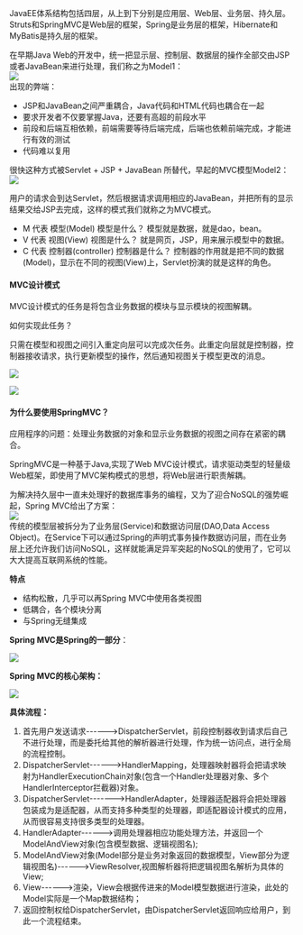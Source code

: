 JavaEE体系结构包括四层，从上到下分别是应用层、Web层、业务层、持久层。Struts和SpringMVC是Web层的框架，Spring是业务层的框架，Hibernate和MyBatis是持久层的框架。

在早期Java Web的开发中，统一把显示层、控制层、数据层的操作全部交由JSP或者JavaBean来进行处理，我们称之为Model1：   
![](https://upload-images.jianshu.io/upload_images/7896890-7b3f9cd59394b017.png?imageMogr2/auto-orient/strip%7CimageView2/2/w/1240)   
出现的弊端：
* JSP和JavaBean之间严重耦合，Java代码和HTML代码也耦合在一起
* 要求开发者不仅要掌握Java，还要有高超的前段水平
* 前段和后端互相依赖，前端需要等待后端完成，后端也依赖前端完成，才能进行有效的测试
* 代码难以复用

很快这种方式被Servlet + JSP + JavaBean 所替代，早起的MVC模型Model2：
![](https://upload-images.jianshu.io/upload_images/7896890-403a273b08fec826.png?imageMogr2/auto-orient/strip%7CimageView2/2/w/1240)   

用户的请求会到达Servlet，然后根据请求调用相应的JavaBean，并把所有的显示结果交给JSP去完成，这样的模式我们就称之为MVC模式。
* M 代表 模型(Model)
  模型是什么？ 模型就是数据，就是dao，bean。
* V 代表 视图(View)
  视图是什么？ 就是网页，JSP，用来展示模型中的数据。
* C 代表 控制器(controller)
  控制器是什么？ 控制器的作用就是把不同的数据(Model)，显示在不同的视图(View)上，Servlet扮演的就是这样的角色。

#### MVC设计模式
MVC设计模式的任务是将包含业务数据的模块与显示模块的视图解耦。

如何实现此任务？

只需在模型和视图之间引入重定向层可以完成次任务。此重定向层就是控制器，控制器接收请求，执行更新模型的操作，然后通知视图关于模型更改的消息。

![](https://i.imgur.com/XApjGKM.png)   

![](https://i.imgur.com/iEQSPKx.png)   

#### 为什么要使用SpringMVC？
应用程序的问题：处理业务数据的对象和显示业务数据的视图之间存在紧密的耦合。

SpringMVC是一种基于Java,实现了Web MVC设计模式，请求驱动类型的轻量级Web框架，即使用了MVC架构模式的思想，将Web层进行职责解耦。

为解决持久层中一直未处理好的数据库事务的编程，又为了迎合NoSQL的强势崛起，Spring MVC给出了方案：   
![](https://upload-images.jianshu.io/upload_images/7896890-a25782fb05f315de.png?imageMogr2/auto-orient/strip%7CimageView2/2/w/1240)   
传统的模型层被拆分为了业务层(Service)和数据访问层(DAO,Data Access Object)。在Service下可以通过Spring的声明式事务操作数据访问层，而在业务层上还允许我们访问NoSQL，这样就能满足异军突起的NoSQL的使用了，它可以大大提高互联网系统的性能。

**特点**
* 结构松散，几乎可以再Spring MVC中使用各类视图
* 低耦合，各个模块分离
* 与Spring无缝集成

**Spring MVC是Spring的一部分**：   

![](https://i.imgur.com/Qm3U8Fw.png)   

**Spring MVC的核心架构：**

![](https://i.imgur.com/DT9IY0g.png)   

**具体流程：**   
1. 首先用户发送请求------>DispatcherServlet，前段控制器收到请求后自己不进行处理，而是委托给其他的解析器进行处理，作为统一访问点，进行全局的流程控制。   
2. DispatcherServlet------>HandlerMapping，处理器映射器将会把请求映射为HandlerExecutionChain对象(包含一个Handler处理器对象、多个HandlerInterceptor拦截器)对象。
3. DispatcherServlet------->HandlerAdapter，处理器适配器将会把处理器包装成为是适配器，从而支持多种类型的处理器，即适配器设计模式的应用，从而很容易支持很多类型的处理器。   
4. HandlerAdapter------>调用处理器相应功能处理方法，并返回一个ModelAndView对象(包含模型数据、逻辑视图名);
5. ModelAndView对象(Model部分是业务对象返回的数据模型，View部分为逻辑视图名)------>ViewResolver,视图解析器将把逻辑视图名解析为具体的View;   
6. View------>渲染，View会根据传进来的Model模型数据进行渲染，此处的Model实际是一个Map数据结构；
7. 返回控制权给DispatcherServlet，由DispatcherServlet返回响应给用户，到此一个流程结束。   
